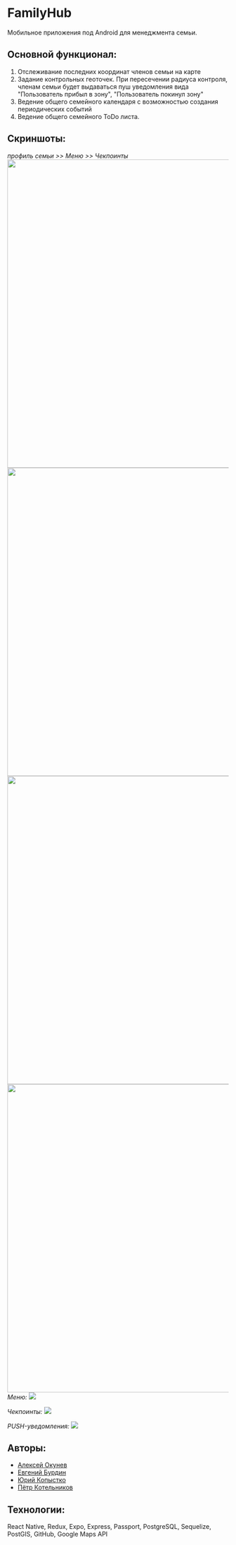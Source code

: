 # FamilyHub

Мобильное приложения под Android для менеджмента семьи. 

**Основной функционал:**
----------

1.  Отслеживание последних координат членов семьи на карте
2.  Задание контрольных геоточек. При пересечении радиуса контроля, членам семьи будет выдаваться пуш уведомления вида "Пользователь прибыл в зону", "Пользователь покинул зону"
3.  Ведение общего семейного календаря с возможностью создания периодических событий
4.  Ведение общего семейного ToDo листа.

**Скриншоты:**
----------
*профиль семьи >> Меню >> Чекпоинты*  
<img src="https://github.com/EvBurdin/FamilyHub/blob/master/front/src/img/photo_2019-10-14_16-57-58.jpg?raw=true" height="700px" align="left"> <img src="https://github.com/EvBurdin/FamilyHub/blob/master/front/src/img/photo_2019-10-14_17-03-15.jpg?raw=true" height="700px" align="right">  
<img src="https://github.com/EvBurdin/FamilyHub/blob/master/front/src/img/photo_2019-10-14_17-03-45.jpg?raw=true" height="700px"  align="left"><img src="https://github.com/EvBurdin/FamilyHub/blob/master/front/src/img/photo_2019-10-14_17-04-09.jpg?raw=true" height="700px" align="right">
*Меню:*
![](https://github.com/EvBurdin/FamilyHub/blob/master/front/src/img/photo_2019-10-14_17-03-15.jpg?raw=true)

*Чекпоинты:*
![](https://github.com/EvBurdin/FamilyHub/blob/master/front/src/img/photo_2019-10-14_17-03-45.jpg?raw=true)

*PUSH-уведомления:*
![](https://github.com/EvBurdin/FamilyHub/blob/master/front/src/img/photo_2019-10-14_17-04-09.jpg?raw=true)


**Авторы:**
----------
-   [Алексей Окунев](https://github.com/Maklayna)
-   [Евгений Бурдин](https://github.com/EvBurdin)
-   [Юрий Копыстко](https://github.com/yok558)
-   [Пётр Котельников ](https://github.com/Petrucho)

**Технологии:**
----------
React Native, Redux, Expo, Express, Passport, PostgreSQL, Sequelize, PostGIS, GitHub, Google Maps API
